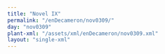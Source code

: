 ```yaml
---
title: "Novel IX"
permalink: "/enDecameron/nov0309/"
day: "nov0309"
plant-xml: "/assets/xml/enDecameron/nov0309.xml"
layout: "single-xml"
---
```


